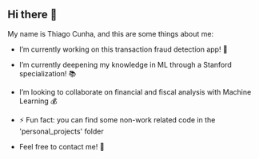 ## Hi there 👋

My name is Thiago Cunha, and this are some things about me:

-  I’m currently working on this transaction fraud detection app! 💱
-  I’m currently deepening my knowledge in ML through a Stanford specialization! 📚
-  I’m looking to collaborate on financial and fiscal analysis with Machine Learning 💰
-  ⚡ Fun fact: you can find some non-work related code in the 'personal_projects' folder
 
 - Feel free to contact me! 📩

<!--
**ThigasToo/ThigasToo** is a ✨ _special_ ✨ repository because its `README.md` (this file) appears on your GitHub profile.

Here are some ideas to get you started:

- 🔭 I’m currently working on ...
- 🌱 I’m currently learning ...
- 👯 I’m looking to collaborate on ...
- 🤔 I’m looking for help with ...
- 💬 Ask me about ...
- 📫 How to reach me: ...
- 😄 Pronouns: ...
- ⚡ Fun fact: ...
-->
